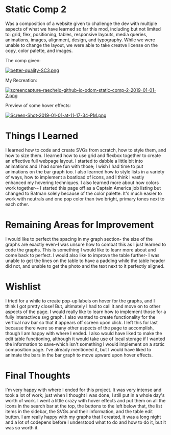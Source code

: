 # Static Comp 2
Was a composition of a website given to challenge the dev with multiple aspects of what we have learned so far this mod, including but not limited to: grid, flex, positioning, tables, responsive layouts, media queries, animations, images, alignment, design, and typography. While we were unable to change the layout, we were able to take creatve license on the copy, color palette, and images.


The comp given:

[![better-quality-SC3.png](https://i.postimg.cc/W3QVwknv/better-quality-SC3.png)](https://postimg.cc/WF6x2tCW)

My Recreation:

[![screencapture-raechelo-github-io-odom-static-comp-2-2019-01-01-2.png](https://i.postimg.cc/JnmCzKgg/screencapture-raechelo-github-io-odom-static-comp-2-2019-01-01-2.png)](https://postimg.cc/WD9H9ms6)

Preview of some hover effects:

[![Screen-Shot-2019-01-01-at-11-17-34-PM.png](https://i.postimg.cc/J4QLS3Bz/Screen-Shot-2019-01-01-at-11-17-34-PM.png)](https://postimg.cc/Vd5pCCRx)

# Things I Learned

I learned how to code and create SVGs from scratch, how to style them, and how to size them. I learned how to use grid and flexbox together to create an effective full webpage layout. I started to dabble a little bit into animations and I had some fun with those; I wish I had time to put animations on the bar graph too. I also learned how to style lists in a variety of ways, how to implement a boatload of icons, and I think I vastly enhanced my hovering techniques. I also learned more about how colors work together-- I started this page off as a Captain America job listing but changed to Batman solely because of the color palette. It's much easier to work with neutrals and one pop color than two bright, primary tones next to each other.

# Remaining Areas for Improvement

I would like to perfect the spacing in my graph section- the size of the graphs are exactly even-I was unsure how to combat this as I just learned to code the graphs. This is something I would like to leanr more about and come back to perfect. I would also like to improve the table further- I was unable to get the lines on the table to have a padding while the table header did not, and unable to get the photo and the text next to it perfectly aligned.

# Wishlist

I tried for a while to create pop-up labels on hover for the graphs, and I think I got pretty close! But, ultimately I had to call it and move on to other aspects of the page. I would really like to learn how to implement those for a fully interactivce svg graph. I also wanted to create functionality for the vertical nav bar so that it appears off screen upon click. I left this for last because there were so many other aspects of the page to accomplish, though I am happy with where I ended. I also would have liked to make the edit table functioning, although it would take use of local storage if I wanted the information to save-which isn't something I would implement on a static composition page. I've already mentioned it, but I would have liked to animate the bars in the bar graph to move upward upon hover effects.

# Final Thoughts

I'm very happy with where I ended for this project. It was very intense and took a lot of work; just when I thought I was done, I still put in a whole day's worth of work. I went a little crazy with hover effects and put them on all the icons in the search bar at the top, the buttons to the left below that, the list items in the sidebar, the SVGs and their information, and the table edit button. I am really happy with my graphs that I created, it was a long night and a lot of codepens before I understood what to do and how to do it, but it was so worth it.
